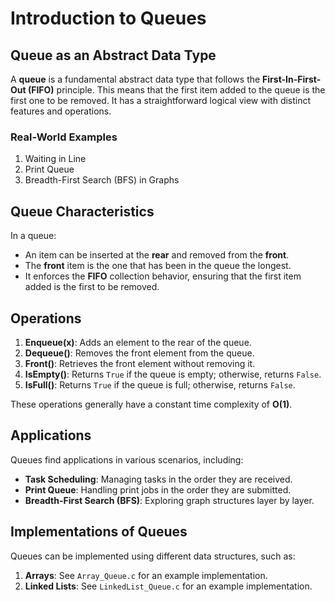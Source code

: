 # Introduction to Queues

## Queue as an Abstract Data Type

A **queue** is a fundamental abstract data type that follows the **First-In-First-Out (FIFO)** principle. This means that the first item added to the queue is the first one to be removed. It has a straightforward logical view with distinct features and operations.

### Real-World Examples

1. Waiting in Line
2. Print Queue
3. Breadth-First Search (BFS) in Graphs

## Queue Characteristics

In a queue:
- An item can be inserted at the **rear** and removed from the **front**.
- The **front** item is the one that has been in the queue the longest.
- It enforces the **FIFO** collection behavior, ensuring that the first item added is the first to be removed.

## Operations

1. **Enqueue(x)**: Adds an element to the rear of the queue.
2. **Dequeue()**: Removes the front element from the queue.
3. **Front()**: Retrieves the front element without removing it.
4. **IsEmpty()**: Returns `True` if the queue is empty; otherwise, returns `False`.
5. **IsFull()**: Returns `True` if the queue is full; otherwise, returns `False`.

These operations generally have a constant time complexity of **O(1)**.

## Applications

Queues find applications in various scenarios, including:

- **Task Scheduling**: Managing tasks in the order they are received.
- **Print Queue**: Handling print jobs in the order they are submitted.
- **Breadth-First Search (BFS)**: Exploring graph structures layer by layer.

## Implementations of Queues

Queues can be implemented using different data structures, such as:

1. **Arrays**: See `Array_Queue.c` for an example implementation.
2. **Linked Lists**: See `LinkedList_Queue.c` for an example implementation.
